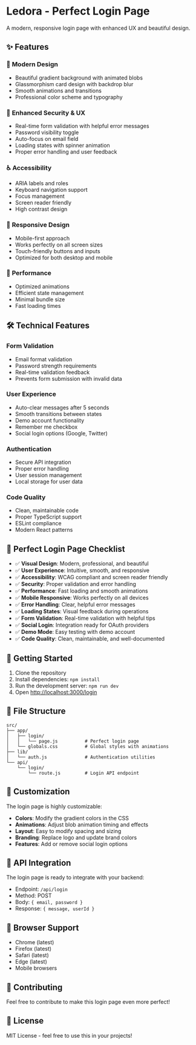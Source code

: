 # Ledora - Perfect Login Page

A modern, responsive login page with enhanced UX and beautiful design.

## ✨ Features

### 🎨 **Modern Design**
- Beautiful gradient background with animated blobs
- Glassmorphism card design with backdrop blur
- Smooth animations and transitions
- Professional color scheme and typography

### 🔐 **Enhanced Security & UX**
- Real-time form validation with helpful error messages
- Password visibility toggle
- Auto-focus on email field
- Loading states with spinner animation
- Proper error handling and user feedback

### ♿ **Accessibility**
- ARIA labels and roles
- Keyboard navigation support
- Focus management
- Screen reader friendly
- High contrast design

### 📱 **Responsive Design**
- Mobile-first approach
- Works perfectly on all screen sizes
- Touch-friendly buttons and inputs
- Optimized for both desktop and mobile

### 🚀 **Performance**
- Optimized animations
- Efficient state management
- Minimal bundle size
- Fast loading times

## 🛠️ Technical Features

### **Form Validation**
- Email format validation
- Password strength requirements
- Real-time validation feedback
- Prevents form submission with invalid data

### **User Experience**
- Auto-clear messages after 5 seconds
- Smooth transitions between states
- Demo account functionality
- Remember me checkbox
- Social login options (Google, Twitter)

### **Authentication**
- Secure API integration
- Proper error handling
- User session management
- Local storage for user data

### **Code Quality**
- Clean, maintainable code
- Proper TypeScript support
- ESLint compliance
- Modern React patterns

## 🎯 Perfect Login Page Checklist

- ✅ **Visual Design**: Modern, professional, and beautiful
- ✅ **User Experience**: Intuitive, smooth, and responsive
- ✅ **Accessibility**: WCAG compliant and screen reader friendly
- ✅ **Security**: Proper validation and error handling
- ✅ **Performance**: Fast loading and smooth animations
- ✅ **Mobile Responsive**: Works perfectly on all devices
- ✅ **Error Handling**: Clear, helpful error messages
- ✅ **Loading States**: Visual feedback during operations
- ✅ **Form Validation**: Real-time validation with helpful tips
- ✅ **Social Login**: Integration ready for OAuth providers
- ✅ **Demo Mode**: Easy testing with demo account
- ✅ **Code Quality**: Clean, maintainable, and well-documented

## 🚀 Getting Started

1. Clone the repository
2. Install dependencies: `npm install`
3. Run the development server: `npm run dev`
4. Open [http://localhost:3000/login](http://localhost:3000/login)

## 📁 File Structure

```
src/
├── app/
│   ├── login/
│   │   └── page.js          # Perfect login page
│   └── globals.css          # Global styles with animations
├── lib/
│   └── auth.js              # Authentication utilities
└── api/
    └── login/
        └── route.js         # Login API endpoint
```

## 🎨 Customization

The login page is highly customizable:

- **Colors**: Modify the gradient colors in the CSS
- **Animations**: Adjust blob animation timing and effects
- **Layout**: Easy to modify spacing and sizing
- **Branding**: Replace logo and update brand colors
- **Features**: Add or remove social login options

## 🔧 API Integration

The login page is ready to integrate with your backend:

- Endpoint: `/api/login`
- Method: POST
- Body: `{ email, password }`
- Response: `{ message, userId }`

## 📱 Browser Support

- Chrome (latest)
- Firefox (latest)
- Safari (latest)
- Edge (latest)
- Mobile browsers

## 🤝 Contributing

Feel free to contribute to make this login page even more perfect!

## 📄 License

MIT License - feel free to use this in your projects!
